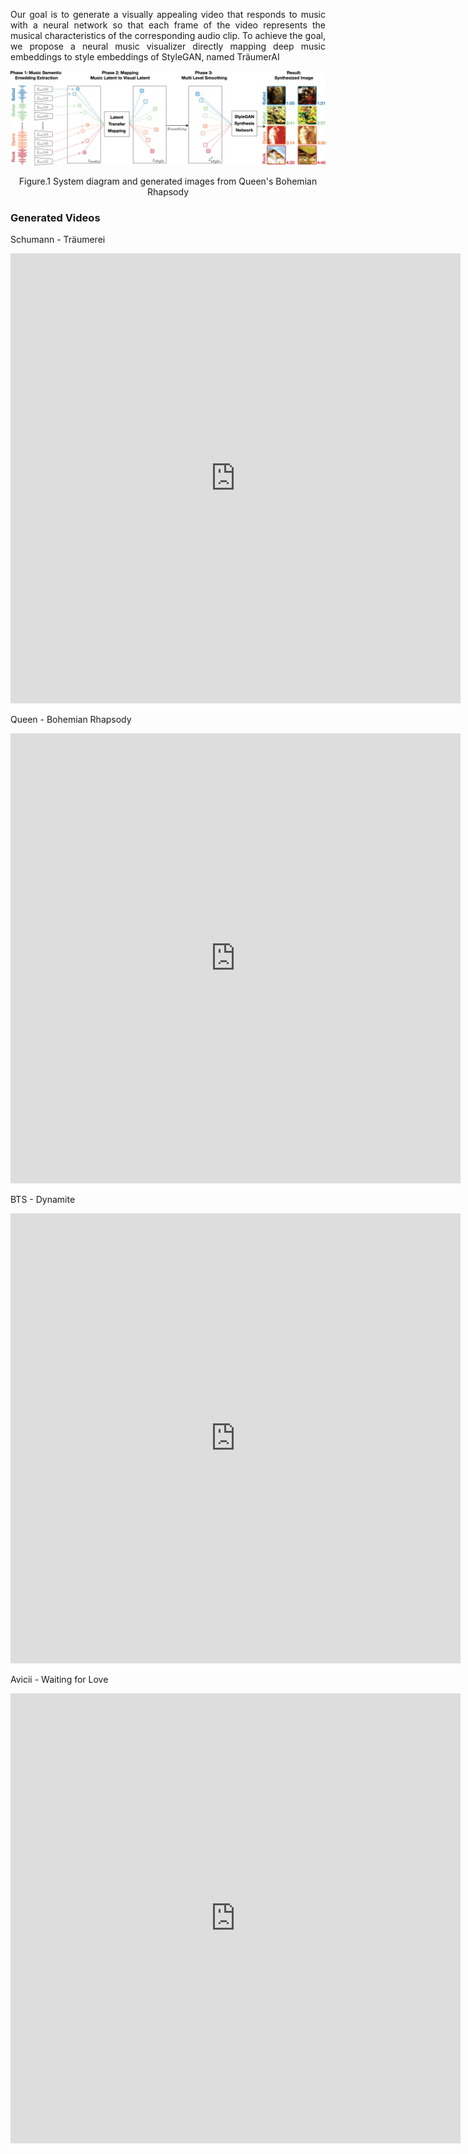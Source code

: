 <p align="justify">
Our goal is to generate a visually appealing video that responds to music with a neural network so that each frame of the video represents the musical characteristics of the corresponding audio clip. To achieve the goal, we propose a neural music visualizer directly mapping deep music embeddings to style embeddings of StyleGAN, named TräumerAI
</p>


![Model Architecture](./assets/img/main_2col.png)
<p align="center">Figure.1 System diagram and generated images from Queen's Bohemian Rhapsody</p>

### Generated Videos
Schumann - Träumerei 
<iframe width="720" height="720" src="https://www.youtube.com/embed/fmsBeOfMVtA" frameborder="0" allow="accelerometer; autoplay; clipboard-write; encrypted-media; gyroscope; picture-in-picture" allowfullscreen></iframe>

Queen - Bohemian Rhapsody
<iframe width="720" height="720" src="https://www.youtube.com/embed/5QNoaV-zECM" frameborder="0" allow="accelerometer; autoplay; clipboard-write; encrypted-media; gyroscope; picture-in-picture" allowfullscreen></iframe>

BTS - Dynamite
<iframe width="720" height="720" src="https://www.youtube.com/embed/ggFyf9zXs0U" frameborder="0" allow="accelerometer; autoplay; clipboard-write; encrypted-media; gyroscope; picture-in-picture" allowfullscreen></iframe>

Avicii - Waiting for Love
<iframe width="720" height="720" src="https://www.youtube.com/embed/GDZv7mHOTIQ" frameborder="0" allow="accelerometer; autoplay; clipboard-write; encrypted-media; gyroscope; picture-in-picture" allowfullscreen></iframe>


</style>
